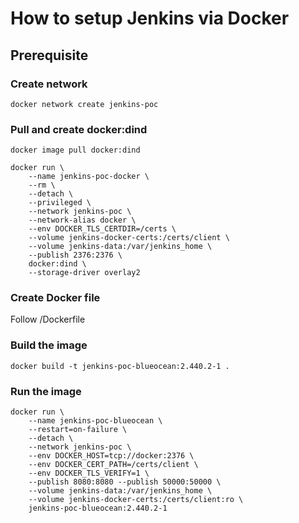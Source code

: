 # How to setup Jenkins via Docker

## Prerequisite 

### Create network
`docker network create jenkins-poc`

### Pull and create docker:dind
`docker image pull docker:dind`

```
docker run \
    --name jenkins-poc-docker \
    --rm \
    --detach \
    --privileged \
    --network jenkins-poc \
    --network-alias docker \
    --env DOCKER_TLS_CERTDIR=/certs \
    --volume jenkins-docker-certs:/certs/client \
    --volume jenkins-data:/var/jenkins_home \
    --publish 2376:2376 \
    docker:dind \
    --storage-driver overlay2
```

### Create Docker file

Follow /Dockerfile

### Build the image

`docker build -t jenkins-poc-blueocean:2.440.2-1 .`

### Run the image

```
docker run \
    --name jenkins-poc-blueocean \
    --restart=on-failure \
    --detach \
    --network jenkins-poc \
    --env DOCKER_HOST=tcp://docker:2376 \
    --env DOCKER_CERT_PATH=/certs/client \
    --env DOCKER_TLS_VERIFY=1 \
    --publish 8080:8080 --publish 50000:50000 \
    --volume jenkins-data:/var/jenkins_home \
    --volume jenkins-docker-certs:/certs/client:ro \
    jenkins-poc-blueocean:2.440.2-1
```
